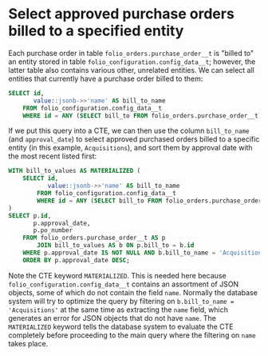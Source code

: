 # Select approved purchase orders billed to a specified entity

Each purchase order in table `folio_orders.purchase_order__t` is
"billed to" an entity stored in table
`folio_configuration.config_data__t`; however, the latter table also
contains various other, unrelated entities.  We can select all
entities that currently have a purchase order billed to them:

```sql
SELECT id,
       value::jsonb->>'name' AS bill_to_name
    FROM folio_configuration.config_data__t
    WHERE id = ANY (SELECT bill_to FROM folio_orders.purchase_order__t);
```

If we put this query into a CTE, we can then use the column
`bill_to_name` (and `approval_date`) to select approved purchased
orders billed to a specific entity (in this example, `Acquisitions`),
and sort them by approval date with the most recent listed first:

```sql
WITH bill_to_values AS MATERIALIZED (
    SELECT id,
           value::jsonb->>'name' AS bill_to_name
        FROM folio_configuration.config_data__t
        WHERE id = ANY (SELECT bill_to FROM folio_orders.purchase_order__t)
)
SELECT p.id,
       p.approval_date,
       p.po_number
    FROM folio_orders.purchase_order__t AS p
        JOIN bill_to_values AS b ON p.bill_to = b.id
    WHERE p.approval_date IS NOT NULL AND b.bill_to_name = 'Acquisitions'
    ORDER BY p.approval_date DESC;
```

Note the CTE keyword `MATERIALIZED`.  This is needed here because
`folio_configuration.config_data__t` contains an assortment of JSON
objects, some of which do not contain the field `name`.  Normally the
database system will try to optimize the query by filtering on
`b.bill_to_name = 'Acquisitions'` at the same time as extracting the
`name` field, which generates an error for JSON objects that do not
have `name`.  The `MATERIALIZED` keyword tells the database system to
evaluate the CTE completely before proceeding to the main query where
the filtering on `name` takes place.
